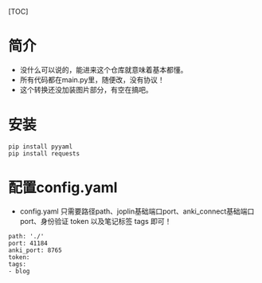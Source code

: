 [TOC]
# 简介
- 没什么可以说的，能进来这个仓库就意味着基本都懂。
- 所有代码都在main.py里，随便改，没有协议！
- 这个转换还没加装图片部分，有空在搞吧。

# 安装
```
pip install pyyaml
pip install requests
```

# 配置config.yaml
- config.yaml 只需要路径path、joplin基础端口port、anki_connect基础端口port、身份验证 token 以及笔记标签 tags 即可！
```
path: './'
port: 41184
anki_port: 8765
token: 
tags:
- blog
```